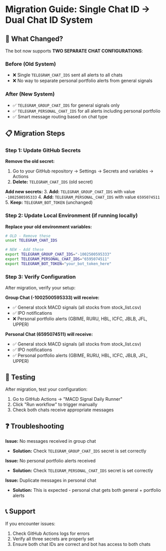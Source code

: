 # Migration Guide: Single Chat ID → Dual Chat ID System

## 🔄 **What Changed?**

The bot now supports **TWO SEPARATE CHAT CONFIGURATIONS**:

### Before (Old System)
- ❌ Single `TELEGRAM_CHAT_IDS` sent all alerts to all chats
- ❌ No way to separate personal portfolio alerts from general signals

### After (New System)  
- ✅ `TELEGRAM_GROUP_CHAT_IDS` for general signals only
- ✅ `TELEGRAM_PERSONAL_CHAT_IDS` for all alerts including personal portfolio
- ✅ Smart message routing based on chat type

## 📋 **Migration Steps**

### Step 1: Update GitHub Secrets
**Remove the old secret:**
1. Go to your GitHub repository → Settings → Secrets and variables → Actions
2. **Delete:** `TELEGRAM_CHAT_IDS` (old secret)

**Add new secrets:**
3. **Add:** `TELEGRAM_GROUP_CHAT_IDS` with value `-1002500595333`
4. **Add:** `TELEGRAM_PERSONAL_CHAT_IDS` with value `6595074511`
5. **Keep:** `TELEGRAM_BOT_TOKEN` (unchanged)

### Step 2: Update Local Environment (if running locally)
**Replace your old environment variables:**
```bash
# OLD - Remove these
unset TELEGRAM_CHAT_IDS

# NEW - Add these
export TELEGRAM_GROUP_CHAT_IDS="-1002500595333"
export TELEGRAM_PERSONAL_CHAT_IDS="6595074511"
export TELEGRAM_BOT_TOKEN="your_bot_token_here"
```

### Step 3: Verify Configuration
After migration, verify your setup:

**Group Chat (-1002500595333) will receive:**
- ✅ General stock MACD signals (all stocks from stock_list.csv)
- ✅ IPO notifications
- ❌ Personal portfolio alerts (GBIME, RURU, HBL, ICFC, JBLB, JFL, UPPER)

**Personal Chat (6595074511) will receive:**
- ✅ General stock MACD signals (all stocks from stock_list.csv)  
- ✅ IPO notifications
- ✅ Personal portfolio alerts (GBIME, RURU, HBL, ICFC, JBLB, JFL, UPPER)

## 🧪 **Testing**

After migration, test your configuration:
1. Go to GitHub Actions → "MACD Signal Daily Runner"
2. Click "Run workflow" to trigger manually
3. Check both chats receive appropriate messages

## ❓ **Troubleshooting**

**Issue:** No messages received in group chat
- **Solution:** Check `TELEGRAM_GROUP_CHAT_IDS` secret is set correctly

**Issue:** No personal portfolio alerts received  
- **Solution:** Check `TELEGRAM_PERSONAL_CHAT_IDS` secret is set correctly

**Issue:** Duplicate messages in personal chat
- **Solution:** This is expected - personal chat gets both general + portfolio alerts

## 📞 **Support**

If you encounter issues:
1. Check GitHub Actions logs for errors
2. Verify all three secrets are properly set
3. Ensure both chat IDs are correct and bot has access to both chats 